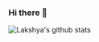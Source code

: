 ### Hi there 👋

<!--
**lakshyatyagi24/lakshyatyagi24** is a ✨ _special_ ✨ repository because its `README.md` (this file) appears on your GitHub profile.

Here are some ideas to get you started:

### - 🔭 I’m currently working on my skills
### - 🌱 I’m currently learning React Native
### - 📫 How to reach me: ![Twitter] (https://twitter.com/lakshyatyagi24)
-->

![Lakshya's github stats](https://github-readme-stats.vercel.app/api?username=Lakshyatyagi24&show_icons=true)
